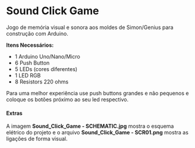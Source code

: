 # Sound Click Game

Jogo de memória visual e sonora aos moldes de Simon/Genius para construção com Arduino.

**Itens Necessários:**
- 1 Arduino Uno/Nano/Micro
- 6 Push Button
- 5 LEDs (cores diferentes)
- 1 LED RGB
- 8 Resistors 220 ohms

Para uma melhor experiência use push buttons grandes e não pequenos e coloque os botões próximo ao seu led respectivo.

#### Extras

A imagem **Sound_Click_Game - SCHEMATIC.jpg** mostra o esquema elétrico do projeto e o arquivo **Sound_Click_Game - SCR01.png** mostra as ligações de forma visual.
